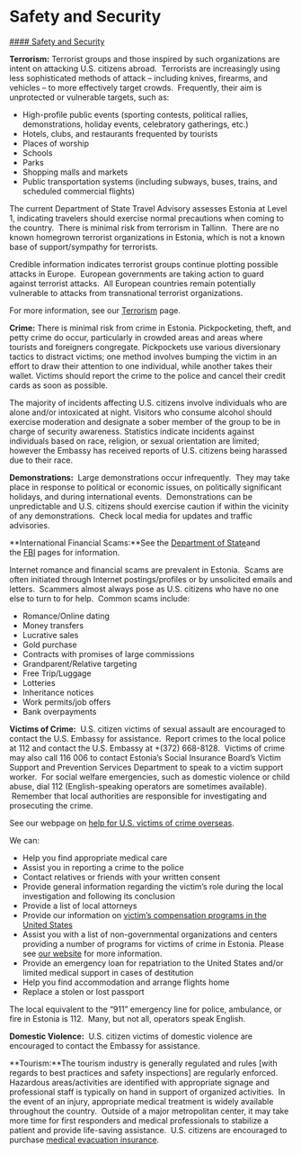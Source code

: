 # Safety and Security

[#### Safety and Security](javascript:void(0); "Safety and Security")

**Terrorism:** Terrorist groups and those inspired by such organizations are intent on attacking U.S. citizens abroad.  Terrorists are increasingly using less sophisticated methods of attack – including knives, firearms, and vehicles – to more effectively target crowds.  Frequently, their aim is unprotected or vulnerable targets, such as:

* High-profile public events (sporting contests, political rallies, demonstrations, holiday events, celebratory gatherings, etc.)
* Hotels, clubs, and restaurants frequented by tourists
* Places of worship
* Schools
* Parks
* Shopping malls and markets
* Public transportation systems (including subways, buses, trains, and scheduled commercial flights)

The current Department of State Travel Advisory assesses Estonia at Level 1, indicating travelers should exercise normal precautions when coming to the country.  There is minimal risk from terrorism in Tallinn.  There are no known homegrown terrorist organizations in Estonia, which is not a known base of support/sympathy for terrorists.

Credible information indicates terrorist groups continue plotting possible attacks in Europe.  European governments are taking action to guard against terrorist attacks.  All European countries remain potentially vulnerable to attacks from transnational terrorist organizations.

For more information, see our [Terrorism](https://travel.state.gov/content/travel/en/international-travel/emergencies/terrorism.html) page.

**Crime:** There is minimal risk from crime in Estonia. Pickpocketing, theft, and petty crime do occur, particularly in crowded areas and areas where tourists and foreigners congregate. Pickpockets use various diversionary tactics to distract victims; one method involves bumping the victim in an effort to draw their attention to one individual, while another takes their wallet. Victims should report the crime to the police and cancel their credit cards as soon as possible.

The majority of incidents affecting U.S. citizens involve individuals who are alone and/or intoxicated at night. Visitors who consume alcohol should exercise moderation and designate a sober member of the group to be in charge of security awareness. Statistics indicate incidents against individuals based on race, religion, or sexual orientation are limited; however the Embassy has received reports of U.S. citizens being harassed due to their race.

**Demonstrations:**  Large demonstrations occur infrequently.  They may take place in response to political or economic issues, on politically significant holidays, and during international events.  Demonstrations can be unpredictable and U.S. citizens should exercise caution if within the vicinity of any demonstrations.  Check local media for updates and traffic advisories.

**International Financial Scams:**See the [Department of State](http://travel.state.gov/content/passports/english/emergencies/scams.html)and the [FBI](http://www.fbi.gov/scams-safety/fraud) pages for information.

Internet romance and financial scams are prevalent in Estonia.  Scams are often initiated through Internet postings/profiles or by unsolicited emails and letters.  Scammers almost always pose as U.S. citizens who have no one else to turn to for help.  Common scams include:

* Romance/Online dating
* Money transfers
* Lucrative sales
* Gold purchase
* Contracts with promises of large commissions
* Grandparent/Relative targeting
* Free Trip/Luggage
* Lotteries
* Inheritance notices
* Work permits/job offers
* Bank overpayments

**Victims of Crime:**  U.S. citizen victims of sexual assault are encouraged to contact the U.S. Embassy for assistance.  Report crimes to the local police at 112 and contact the U.S. Embassy at +(372) 668-8128.  Victims of crime may also call 116 006 to contact Estonia’s Social Insurance Board’s Victim Support and Prevention Services Department to speak to a victim support worker.  For social welfare emergencies, such as domestic violence or child abuse, dial 112 (English-speaking operators are sometimes available).  Remember that local authorities are responsible for investigating and prosecuting the crime.

See our webpage on [help for U.S. victims of crime overseas](https://travel.state.gov/content/travel/en/international-travel/emergencies/crime.html).

We can:

* Help you find appropriate medical care
* Assist you in reporting a crime to the police
* Contact relatives or friends with your written consent
* Provide general information regarding the victim’s role during the local investigation and following its conclusion
* Provide a list of local attorneys
* Provide our information on [victim’s compensation programs in the United States](http://travel.state.gov/content/passports/en/emergencies/victims.html)
* Assist you with a list of non-governmental organizations and centers providing a number of programs for victims of crime in Estonia. Please see [our website](https://ee.usembassy.gov/u-s-citizen-services/victims-of-crime/) for more information.
* Provide an emergency loan for repatriation to the United States and/or limited medical support in cases of destitution
* Help you find accommodation and arrange flights home
* Replace a stolen or lost passport

The local equivalent to the “911” emergency line for police, ambulance, or fire in Estonia is 112.  Many, but not all, operators speak English.

**Domestic Violence:**  U.S. citizen victims of domestic violence are encouraged to contact the Embassy for assistance.

**Tourism:**The tourism industry is generally regulated and rules [with regards to best practices and safety inspections] are regularly enforced.  Hazardous areas/activities are identified with appropriate signage and professional staff is typically on hand in support of organized activities.  In the event of an injury, appropriate medical treatment is widely available throughout the country.  Outside of a major metropolitan center, it may take more time for first responders and medical professionals to stabilize a patient and provide life-saving assistance.  U.S. citizens are encouraged to purchase [medical evacuation insurance](https://travel.state.gov/content/travel/en/international-travel/before-you-go/your-health-abroad/Insurance_Coverage_Overseas.html).